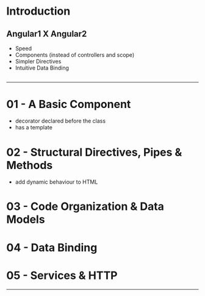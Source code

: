 


# Introduction

## Angular1 X Angular2

- Speed
- Components (instead of controllers and scope)
- Simpler Directives
- Intuitive Data Binding


## 


- - - 



# 01 - A Basic Component

- decorator declared before the class
- has a template




# 02 - Structural Directives, Pipes & Methods

- add dynamic behaviour to HTML





# 03 - Code Organization & Data Models




# 04 - Data Binding





# 05 - Services & HTTP





- - - 





